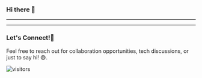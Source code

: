 ### Hi there 👋
<hr>

<hr />

### Let's Connect!🤝
Feel free to reach out for collaboration opportunities, tech discussions, or just to say hi! 😄.

<!-- ![picture](https://raw.githubusercontent.com/saadeghi/saadeghi/master/dino.gif)
<br />
<br />
-->

 ![visitors](https://visitor-badge.laobi.icu/badge?page_id=ApurvShh007.ApurvShah007)



